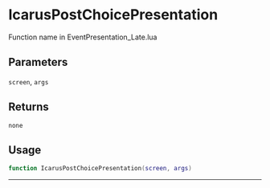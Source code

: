 # IcarusPostChoicePresentation
Function name in EventPresentation_Late.lua
## Parameters
`screen`, `args`
## Returns
`none`
## Usage
```lua
function IcarusPostChoicePresentation(screen, args)
```
---
